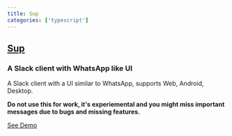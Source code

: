 ```yaml
---
title: Sup
categories: ['typescript']
---
```

## [Sup](https://github.com/arnnis/Sup)

### A Slack client with WhatsApp like UI


A Slack client with a UI similar to WhatsApp, supports Web, Android, Desktop.

**Do not use this for work, it's experiemental and you might miss important messages due to bugs and
missing features.**

[See Demo](https://arnnis.github.io/Sup)

